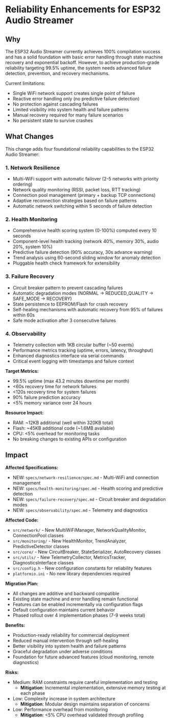 # Reliability Enhancements for ESP32 Audio Streamer

## Why

The ESP32 Audio Streamer currently achieves 100% compilation success and has a solid foundation with basic error handling through state machine recovery and exponential backoff. However, to achieve production-grade reliability targeting 99.5% uptime, the system needs advanced failure detection, prevention, and recovery mechanisms.

Current limitations:
- Single WiFi network support creates single point of failure
- Reactive error handling only (no predictive failure detection)
- No protection against cascading failures
- Limited visibility into system health and failure patterns
- Manual recovery required for many failure scenarios
- No persistent state to survive crashes

## What Changes

This change adds four foundational reliability capabilities to the ESP32 Audio Streamer:

### 1. Network Resilience
- Multi-WiFi support with automatic failover (2-5 networks with priority ordering)
- Network quality monitoring (RSSI, packet loss, RTT tracking)
- Connection pool management (primary + backup TCP connections)
- Adaptive reconnection strategies based on failure patterns
- Automatic network switching within 5 seconds of failure detection

### 2. Health Monitoring
- Comprehensive health scoring system (0-100%) computed every 10 seconds
- Component-level health tracking (network 40%, memory 30%, audio 20%, system 10%)
- Predictive failure detection (90% accuracy, 30s advance warning)
- Trend analysis using 60-second sliding window for anomaly detection
- Pluggable health check framework for extensibility

### 3. Failure Recovery
- Circuit breaker pattern to prevent cascading failures
- Automatic degradation modes (NORMAL → REDUCED_QUALITY → SAFE_MODE → RECOVERY)
- State persistence to EEPROM/Flash for crash recovery
- Self-healing mechanisms with automatic recovery from 95% of failures within 60s
- Safe mode activation after 3 consecutive failures

### 4. Observability
- Telemetry collection with 1KB circular buffer (~50 events)
- Performance metrics tracking (uptime, errors, latency, throughput)
- Enhanced diagnostics interface via serial commands
- Critical event logging with timestamps and failure context

**Target Metrics:**
- 99.5% uptime (max 43.2 minutes downtime per month)
- <60s recovery time for network failures
- <120s recovery time for system failures
- 90% failure prediction accuracy
- <5% memory variance over 24 hours

**Resource Impact:**
- RAM: ~12KB additional (well within 320KB total)
- Flash: ~45KB additional code (~1.6MB available)
- CPU: <5% overhead for monitoring tasks
- No breaking changes to existing APIs or configuration

## Impact

**Affected Specifications:**
- NEW: `specs/network-resilience/spec.md` - Multi-WiFi and connection management
- NEW: `specs/health-monitoring/spec.md` - Health scoring and predictive detection
- NEW: `specs/failure-recovery/spec.md` - Circuit breaker and degradation modes
- NEW: `specs/observability/spec.md` - Telemetry and diagnostics

**Affected Code:**
- `src/network/` - New MultiWiFiManager, NetworkQualityMonitor, ConnectionPool classes
- `src/monitoring/` - New HealthMonitor, TrendAnalyzer, PredictiveDetector classes
- `src/core/` - New CircuitBreaker, StateSerializer, AutoRecovery classes
- `src/utils/` - New TelemetryCollector, MetricsTracker, DiagnosticsInterface classes
- `src/config.h` - New configuration constants for reliability features
- `platformio.ini` - No new library dependencies required

**Migration Plan:**
- All changes are additive and backward compatible
- Existing state machine and error handling remain functional
- Features can be enabled incrementally via configuration flags
- Default configuration maintains current behavior
- Phased rollout over 4 implementation phases (7-9 weeks total)

**Benefits:**
- Production-ready reliability for commercial deployment
- Reduced manual intervention through self-healing
- Better visibility into system health and failure patterns
- Graceful degradation under adverse conditions
- Foundation for future advanced features (cloud monitoring, remote diagnostics)

**Risks:**
- Medium: RAM constraints require careful implementation and testing
  - **Mitigation**: Incremental implementation, extensive memory testing at each phase
- Low: Complexity increase in system architecture
  - **Mitigation**: Modular design maintains separation of concerns
- Low: Performance overhead from monitoring
  - **Mitigation**: <5% CPU overhead validated through profiling
